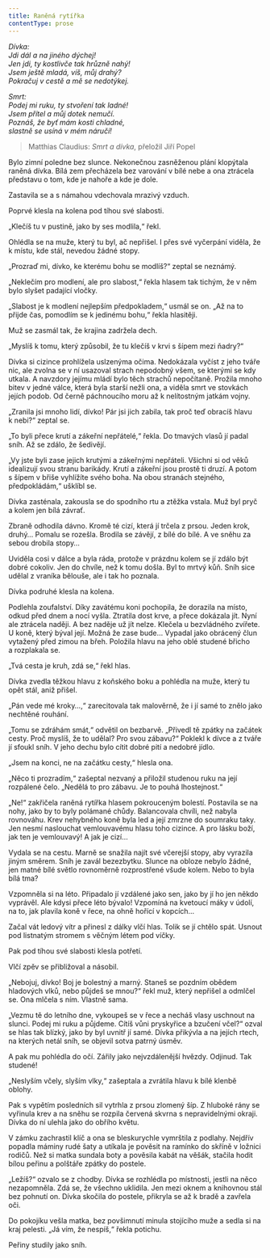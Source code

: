 ```yaml
---
title: Raněná rytířka
contentType: prose
---
```


_Dívka:  
Jdi dál a na jiného dýchej!  
Jen jdi, ty kostlivče tak hrůzně nahý!  
Jsem ještě mladá, víš, můj drahý?  
Pokračuj v cestě a mě se nedotýkej._

_Smrt:  
Podej mi ruku, ty stvoření tak ladné!  
Jsem přítel a můj dotek nemučí.  
Poznáš, že byť mám kosti chladné,  
slastně se usíná v mém náručí!_

> Matthias Claudius: _Smrt a dívka_, přeložil Jiří Popel

Bylo zimní poledne bez slunce. Nekonečnou zasněženou plání klopýtala raněná dívka. Bílá zem přecházela bez varování v bílé nebe a ona ztrácela představu o tom, kde je nahoře a kde je dole.

Zastavila se a s námahou vdechovala mrazivý vzduch.

Poprvé klesla na kolena pod tíhou své slabosti.

„Klečíš tu v pustině, jako by ses modlila,“ řekl.

Ohlédla se na muže, který tu byl, ač nepřišel. I přes své vyčerpání viděla, že k místu, kde stál, nevedou žádné stopy.

„Prozraď mi, dívko, ke kterému bohu se modlíš?“ zeptal se neznámý.

„Neklečím pro modlení, ale pro slabost,“ řekla hlasem tak tichým, že v něm bylo slyšet padající vločky.

„Slabost je k modlení nejlepším předpokladem,“ usmál se on. „Až na to přijde čas, pomodlím se k jedinému bohu,“ řekla hlasitěji.

Muž se zasmál tak, že krajina zadržela dech.

„Myslíš k tomu, který způsobil, že tu klečíš v krvi s šípem mezi ňadry?“

Dívka si cizince prohlížela uslzenýma očima. Nedokázala vyčíst z jeho tváře nic, ale zvolna se v ní usazoval strach nepodobný všem, se kterými se kdy utkala. A navzdory jejímu mládí bylo těch strachů nepočítaně. Prožila mnoho bitev v jedné válce, která byla starší nežli ona, a viděla smrt ve stovkách jejích podob. Od černě páchnoucího moru až k nelítostným jatkám vojny.

„Zranila jsi mnoho lidí, dívko! Pár jsi jich zabila, tak proč teď obracíš hlavu k nebi?“ zeptal se.

„To byli přece krutí a zákeřní nepřátelé,“ řekla. Do tmavých vlasů jí padal sníh. Až se zdálo, že šedivějí.

„Vy jste byli zase jejich krutými a zákeřnými nepřáteli. Všichni si od věků idealizují svou stranu barikády. Krutí a zákeřní jsou prostě ti druzí. A potom s šípem v břiše vyhlížíte svého boha. Na obou stranách stejného, předpokládám,“ ušklíbl se.

Dívka zasténala, zakousla se do spodního rtu a ztěžka vstala. Muž byl pryč a kolem jen bílá závrať.

Zbraně odhodila dávno. Kromě té cizí, která jí trčela z prsou. Jeden krok, druhý… Pomalu se rozešla. Brodila se závějí, z bílé do bílé. A ve sněhu za sebou drobila stopy…

Uviděla cosi v dálce a byla ráda, protože v prázdnu kolem se jí zdálo být dobré cokoliv. Jen do chvíle, než k tomu došla. Byl to mrtvý kůň. Sníh sice udělal z vraníka bělouše, ale i tak ho poznala.

Dívka podruhé klesla na kolena.

Podlehla zoufalství. Díky zavátému koni pochopila, že dorazila na místo, odkud před dnem a nocí vyšla. Ztratila dost krve, a přece dokázala jít. Nyní ale ztrácela naději. A bez naděje už jít nelze. Klečela u bezvládného zvířete. U koně, který býval její. Možná že zase bude… Vypadal jako obrácený člun vytažený před zimou na břeh. Položila hlavu na jeho oblé studené břicho a rozplakala se.

„Tvá cesta je kruh, zdá se,“ řekl hlas.

Dívka zvedla těžkou hlavu z koňského boku a pohlédla na muže, který tu opět stál, aniž přišel.

„Pán vede mé kroky…,“ zarecitovala tak malověrně, že i jí samé to znělo jako nechtěné rouhání.

„Tomu se zdráhám smát,“ odvětil on bezbarvě. „Přivedl tě zpátky na začátek cesty. Proč myslíš, že to udělal? Pro svou zábavu?“ Poklekl k dívce a z tváře jí sfoukl sníh. V jeho dechu bylo cítit dobré pití a nedobré jídlo.

„Jsem na konci, ne na začátku cesty,“ hlesla ona.

„Něco ti prozradím,“ zašeptal nezvaný a přiložil studenou ruku na její rozpálené čelo. „Nedělá to pro zábavu. Je to pouhá lhostejnost.“

„Ne!“ zakřičela raněná rytířka hlasem pokrouceným bolestí. Postavila se na nohy, jako by to byly polámané chůdy. Balancovala chvíli, než nabyla rovnováhu. Krev nehybného koně byla led a její zmrzne do soumraku taky. Jen nesmí naslouchat vemlouvavému hlasu toho cizince. A pro lásku boží, jak ten je vemlouvavý! A jak je cizí…

Vydala se na cestu. Marně se snažila najít své včerejší stopy, aby vyrazila jiným směrem. Sníh je zavál bezezbytku. Slunce na obloze nebylo žádné, jen matné bílé světlo rovnoměrně rozprostřené všude kolem. Nebo to byla bílá tma?

Vzpomněla si na léto. Připadalo jí vzdálené jako sen, jako by jí ho jen někdo vyprávěl. Ale kdysi přece léto bývalo! Vzpomíná na kvetoucí máky v údolí, na to, jak plavila koně v řece, na ohně hořící v kopcích…

Začal vát ledový vítr a přinesl z dálky vlčí hlas. Tolik se jí chtělo spát. Usnout pod listnatým stromem s věčným létem pod víčky.

Pak pod tíhou své slabosti klesla potřetí.

Vlčí zpěv se přibližoval a násobil.

„Nebojuj, dívko! Boj je bolestný a marný. Staneš se pozdním obědem hladových vlků, nebo půjdeš se mnou?“ řekl muž, který nepřišel a odmlčel se. Ona mlčela s ním. Vlastně sama.

„Vezmu tě do letního dne, vykoupeš se v řece a necháš vlasy uschnout na slunci. Podej mi ruku a půjdeme. Cítíš vůni pryskyřice a bzučení včel?“ ozval se hlas tak blízký, jako by byl uvnitř jí samé. Dívka přikývla a na jejích rtech, na kterých netál sníh, se objevil sotva patrný úsměv.

A pak mu pohlédla do očí. Zářily jako nejvzdálenější hvězdy. Odjinud. Tak studené!

„Neslyším včely, slyším vlky,“ zašeptala a zvrátila hlavu k bílé klenbě oblohy.

Pak s vypětím posledních sil vytrhla z prsou zlomený šíp. Z hluboké rány se vyřinula krev a na sněhu se rozpila červená skvrna s nepravidelnými okraji. Dívka do ní ulehla jako do obřího květu.

V zámku zachrastil klíč a ona se bleskurychle vymrštila z podlahy. Nejdřív popadla máminy rudé šaty a utíkala je pověsit na ramínko do skříně v ložnici rodičů. Než si matka sundala boty a pověsila kabát na věšák, stačila hodit bílou peřinu a polštáře zpátky do postele.

„Ležíš?“ ozvalo se z chodby. Dívka se rozhlédla po místnosti, jestli na něco nezapomněla. Zdá se, že všechno uklidila. Jen mezi oknem a knihovnou stál bez pohnutí on. Dívka skočila do postele, přikryla se až k bradě a zavřela oči.

Do pokojíku vešla matka, bez povšimnutí minula stojícího muže a sedla si na kraj pelesti. „Já vím, že nespíš,“ řekla potichu.

Peřiny studily jako sníh.
